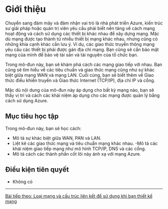 # Giới thiệu

Chuyển sang đám mây và đảm nhận vai trò là nhà phát triển Azure, kiến trúc sư giải pháp hoặc quản trị viên yêu cầu phải biết nền tảng về cách mạng hoạt động và cách sử dụng các thiết bị khác nhau để xây dựng mạng. Mặc dù mạng được tạo thành từ nhiều thiết bị mạng khác nhau, nhưng cũng có những khía cạnh khác cần lưu ý. Ví dụ, các giao thức truyền thông mạng yêu cầu các thiết bị phải được gán địa chỉ mạng. Bạn cũng sẽ cần bảo mật mạng của mình để bảo vệ tài sản và tài nguyên của tổ chức bạn.

Trong mô-đun này, bạn sẽ khám phá cách các mạng giao tiếp với nhau. Bạn cũng sẽ tìm hiểu về các tiêu chuẩn và giao thức mạng cũng như sự khác biệt giữa mạng WAN và mạng LAN. Cuối cùng, bạn sẽ biết thêm về Giao thức điều khiển truyền và Giao thức Internet (TCP/IP), địa chỉ IP và cổng.

Mặc dù nội dung của mô-đun này áp dụng cho bất kỳ mạng nào, bạn sẽ thấy vị trí và cách các khái niệm áp dụng cho các mạng được quản lý bằng cách sử dụng Azure.

## Mục tiêu học tập

Trong mô-đun này, bạn sẽ học cách:

- Mô tả sự khác biệt giữa WAN, PAN và LAN.
- Liệt kê các giao thức mạng và tiêu chuẩn mạng khác nhau.
-Mô tả các khái niệm giao tiếp mạng như mô hình TCP/IP, DNS và các cổng.
- Mô tả cách các thành phần cốt lõi này ánh xạ với mạng Azure.

## Điều kiện tiên quyết

- Không có

---

[Bài tiếp theo: Loại mạng và cấu trúc liên kết để sử dụng khi bạn thiết kế mạng](/network-types-topologies.md)
